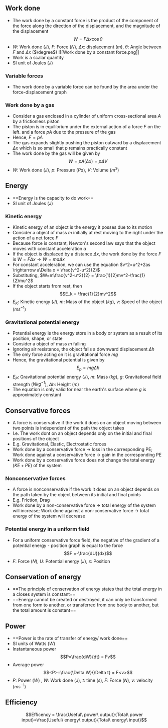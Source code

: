 ## Work done
- The work done by a constant force is the product of the component of the force along the direction of the displacement, and the magnitude of the displacement
  $$W=F\Delta x\cos\theta$$
- $W$: Work done ($J$), $F$: Force ($N$), $\Delta x$: displacement ($m$), $\theta$: Angle between $F$ and $\Delta x$ ($\degree$)
  ![[Work done by a constant force.png]]
- Work is a scalar quantity
- SI unit of Joules ($J$)
### Variable forces
- The work done by a variable force can be found by the area under the force-displacement graph
### Work done by a gas
- Consider a gas enclosed in a cylinder of uniform cross-sectional area $A$ by a frictionless piston
- The piston is in equilibrium under the external action of a force $F$ on the left. and a force $pA$ due to the pressure of the gas
- Hence, $F=pA$
- The gas expands slightly pushing the piston outward by a displacement $\Delta x$ which is so small that $p$ remains practically constant
- The work done by the gas will be given by 
  $$W=pA(\Delta x) = p\Delta V$$
- $W$: Work done ($J$), $p$: Pressure ($Pa$), $V$: Volume ($m^3$)
## Energy
- ==Energy is the capacity to do work==
- SI unit of Joules ($J$)
### Kinetic energy
- Kinetic energy of an object is the energy it posses due to its motion
- Consider a object of mass $m$ initially at rest moving to the right under the action of a net force $F$
- Because force is constant, Newton's second law says that the object moves with constant acceleration $a$
- If the object is displaced by a distance $\Delta x$, the work done by the force $F$ is 
  $W = F\Delta x \rightarrow W = ma\Delta x$
- For constant acceleration, we can use the equation $v^2=u^2+2as \rightarrow a\Delta x = \frac{v^2-u^2}{2}$
- Substituting, $W=m\frac{v^2-u^2}{2} = \frac{1}{2}mv^2-\frac{1}{2}mu^2$
- If the object starts from rest, then $$E_k = \frac{1}{2}mv^2$$
- $E_K$: Kinetic energy ($J$), $m$: Mass of the object ($kg$), $v$: Speed of the object ($ms^{-1}$)
### Gravitational potential energy
- Potential energy is the energy store in a body or system as a result of its position, shape, or state
- Consider a object of mass $m$ falling
- Ignoring air resistance, the object falls a downward displacement $\Delta h$
- The only force acting on it is gravitational force $mg$
- Hence, the gravitational potential is given by $$E_p = mg\Delta h$$
- $E_P$: Gravitational potential energy ($J$), $m$: Mass ($kg$), $g$: Gravitational field strength ($Nkg^{-1}$), $\Delta h$: Height ($m$)
- The equation is only valid for near the earth's surface where $g$ is approximately constant
## Conservative forces
- A force is conservative if the work it does on an object moving between two points is independent of the path the object takes
- I.e. The work dont on an object depends only on the initial and final positions of the object
- E.g. Gravitational, Elastic, Electrostatic forces
- Work done by a conservative force -> loss in the corresponding PE; Work done against a conservative force -> gain in the corresponding PE
- Work done by a conservative force does not change the total energy ($KE+PE$) of the system
### Nonconservative forces
- A force is nonconservative if the work it does on an object depends on the path taken by the object between its initial and final points
- E.g. Friction, Drag
- Work done by a non-conservative force -> total energy of the system will increase; Work done against a non-conservative force -> total energy of the system will decrease
### Potential energy in a uniform field
- For a uniform conservative force field, the negative of the gradient of a potential energy - position graph is equal to the  force $$F =-\frac{dU}{dx}$$
- $F$: Force ($N$), $U$: Potential energy ($J$), $x$: Position
## Conservation of energy
- ==The principle of conservation of energy states that the total energy in a closes system is constant==
- ==Energy cannot be created or destroyed, it can only be transformed from one form to another, or transferred from one body to another, but the total amount is constant==
## Power
- ==Power is the rate of transfer of energy/ work done==
- SI units of Watts ($W$)
- Instantaneous power
  $$P=\frac{dW}{dt} = Fv$$
- Average power $$<P>=\frac{\Delta W}{\Delta t} = F<v>$$
- $P$: Power ($W$) , $W$: Work done ($J$), $t$: time ($s$), $F$: Force ($N$), $v$: velocity ($ms^{-1}$)
## Efficiency
$$Efficency = \frac{Useful\ power\ output}{Total\ power input}=\frac{Useful\ energy\ output}{Total\ energy\ input}$$

